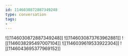 ```yaml
---
id: 1146030872887349248
type: conversation
tags:
- 
---
```

![[1146030872887349248]]
![[1146030873763962881]]
![[1146038295497007104]]
![[1146039619533922304]]
![[1146043695377969152]]

